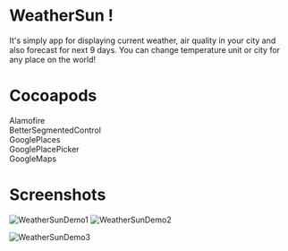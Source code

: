 # WeatherSun !

It's simply app for displaying current weather, air quality in your city and also forecast for next 9 days. You can change temperature unit  or city for any place on the world!


# Cocoapods

Alamofire  
BetterSegmentedControl  
GooglePlaces  
GooglePlacePicker   
GoogleMaps

# Screenshots

![WeatherSunDemo1](https://lh3.googleusercontent.com/0_ee98hWDe9RaF3nmuvcf7EtEgBQYY-ffv5wPVQhAh2GesAJLpnv7GxG6NdZcrole9uv-uJrjwlD94s6mDXh4RkBUBkbWrKkJaqmsvLkvVGd1Ph_JTUqZ7Ee_tp9fPH00Kmo-Zk5hRm0vnaZX9uajbuGljIqW08UEcVfJ9G9p1s89v7UVQPcfcPTI6OsqamHqnxX79C68xtAmvzfxlb3F-is_lrG3R82UR0M4OkGECuDeUwtQvSRZcQ6_wSICmPQvvfCOagyNyfRfxxbLcUgJqHgRpMBHgKH9gkjNFqq8kskKNlsiPsk5t8lbjOp5I0Di0HkI0YTPZ_ZrTAwmkk4yJgArrPPnxgwuzvcwmYIOVjOA_HUQybgs4BNUE7vmr4DKAt-3YISmKMxrhNXeLHLx9yw9VpSbzJIFwVNmAG64k_qgizP7FfAu_B_9TJtxpxtR5cfLpRkWliT6HcEyp2nqS8Pl4-s4aUArC-5d5JA9vY-mP-yw2w84vaWCq6-aD2f8Vr169lc5E9_6I9oCa2j-OdP9JsSxCWVqzhcUbRu9VXrHHrtselb_vdMhjoHUbTGtjosq4G7xmAlbh0VcAtxNvxCSJ1_cBbK0qyc4dQ=w358-h678-no)
![WeatherSunDemo2](https://lh3.googleusercontent.com/Xm-y4wsRhCYzgGBQqTjvYf9F5xI_v93jEXWwkd-uFkosO6jgFyurwQnXSnZxZUat7tHitaVP8Hb0JYdecHCDnKQEqq-jbRamStyItCrbS1Z5WmYDBxCKOGsF6plmK88ypXfqLJfypndjTCUO8d-xqgecgs_cHNbBddDH7kYpyDlEEmmdP5iCrDt3Js-WX3HeN13CeONQYclhxjZHEvH5if0FhlVkNRzL0xfEZ-WZC5sk3c9zeSOBDlr38JcazFBA5cyDQrCDOQ2s4iMkeSVu0c-j3MJNuAWK5FTXIHh3dPVhPNKTZGfTQT1Gfr-TbGgXAbijupPXl8hccM4XFZ2ylFASMwkVHvOoIkfPhC832FrwA6hNTrVFZ3ZnRp4xlm-yyNaMF5wMDrEJBot0QuYw0kV1Jh3pqQvO71ubT641V5drA92pYyFt1i1Ys5X_M5G0JkgWELaw1NeqgUWyytPoaopIUMhySvbBGgOw9SPqn3G-TUq7AYIfnd5glMn7kyoOc8xynltHXmg2NDdeWg5mzdkUhw0Iv7MegQjyLhSmQ9oUt6-4yomDHzlc1ogQy5n6cWfN2qtpMA-1lWb0jGqxZnD0-MCOXQj3rtqwTho=w358-h678-no)

![WeatherSunDemo3](https://lh3.googleusercontent.com/qWB1epCb0hZo7eDki2Bp4mlb42GWmQvFqRWLb7KgS34TQC47GOVzQWmUxoHUYSeXrIsU_KBY7PfKYpEG0lyYHeprESkayVJad4NKG1CfCE3EPeMfRd6Nut5sJXlqX8UV01v2x3mZq5WsdI_2Lax_F2-LbWRCAtrgOc64Cv4Y9DzMQWaUzTOMgLUZpHTpTefYlNlOsgAZAoADmOXhEMDEtkhbaStpYrG3d7eA22Yxlt0jb-doGlENTVasl3aBGBvbJhD58mCUj2Balq2IJcTaz2p0DrAj-3-61OnLdvLWIMQ1u49kTTquBNXJhO3JGRKREK8Trg7HmqeZ8c-FQhW1N6xJ5d3JRdxqyc7Qp0j0h9MyH08xIyxTSlVh-pwNy0KbvHVVyxP2WB1hSf1bbzqIXtvbPprK-qVlZ_adiI7t7faudLKvfQn94gdjRFU7tX1J0CkrFf_Jn2xP6niMlJlYelxWClYbjAeMOhLM5xlKIVRDvbvkzALOJXXI-FadVE7hE8NIwm_RyKYvjpEfObu1TNRNAcocJk8nroYw4jPyQ61vtQ5RD_ZOxk3Eyx5-xmuKKorNGMb8ujVtU5nV4DjQ5HS9p4bC-zK15bD3X_U=w358-h678-no)
